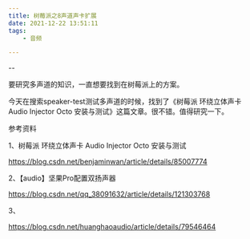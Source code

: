 ```yaml
---
title: 树莓派之8声道声卡扩展
date: 2021-12-22 13:51:11
tags:
	- 音频

---
```


--

要研究多声道的知识，一直想要找到在树莓派上的方案。

今天在搜索speaker-test测试多声道的时候，找到了《树莓派 环绕立体声卡 Audio Injector Octo 安装与测试》这篇文章。很不错。值得研究一下。



参考资料

1、树莓派 环绕立体声卡 Audio Injector Octo 安装与测试

https://blog.csdn.net/benjaminwan/article/details/85007774

2、【audio】坚果Pro配置双扬声器

https://blog.csdn.net/qq_38091632/article/details/121303768

3、

https://blog.csdn.net/huanghaoaudio/article/details/79546464